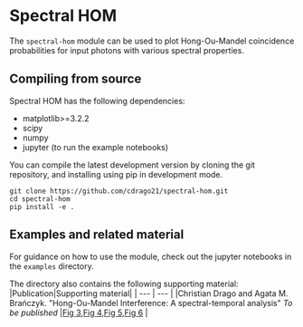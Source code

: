 # Spectral HOM

The `spectral-hom` module can be used to plot Hong-Ou-Mandel coincidence probabilities for input photons with various spectral properties. 

## Compiling from source

Spectral HOM has the following dependencies:

- matplotlib>=3.2.2
- scipy
- numpy
- jupyter (to run the example notebooks)
  
You can compile the latest development version by cloning the git repository, and installing using pip in development mode.
```
git clone https://github.com/cdrago21/spectral-hom.git
cd spectral-hom
pip install -e .
```
## Examples and related material

For guidance on how to use the module, check out the jupyter notebooks in the `examples` directory. 

The directory also contains the following supporting material:
|Publication|Supporting material|
| --- | --- |
|Christian Drago and Agata M. Brańczyk. "Hong-Ou-Mandel Interference: A spectral-temporal analysis" *To be published* |[Fig 3](examples/Hong-Ou-Mandel_Interference_A_spectral-temporal_analysis/figure-3.ipynb),[Fig 4](examples/Hong-Ou-Mandel_Interference_A_spectral-temporal_analysis/figure-4.ipynb),[Fig 5](examples/Hong-Ou-Mandel_Interference_A_spectral-temporal_analysis/figure-5.ipynb),[Fig 6](examples/Hong-Ou-Mandel_Interference_A_spectral-temporal_analysis/figure-6.ipynb) |


